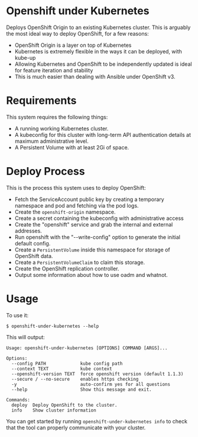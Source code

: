 # Openshift under Kubernetes

Deploys OpenShift Origin to an existing Kubernetes cluster. This is arguably the most ideal way to deploy OpenShift, for a few reasons:

 - OpenShift Origin is a layer on top of Kubernetes
 - Kubernetes is extremely flexible in the ways it can be deployed, with kube-up
 - Allowing Kubernetes and OpenShift to be independently updated is ideal for feature iteration and stability
 - This is much easier than dealing with Ansible under OpenShift v3.

Requirements
============

This system requires the following things:

 - A running working Kubernetes cluster.
 - A kubeconfig for this cluster with long-term API authentication details at maximum administrative level.
 - A Persistent Volume with at least 2Gi of space.

# Deploy Process

This is the process this system uses to deploy OpenShift:

- Fetch the ServiceAccount public key by creating a temporary namespace and pod and fetching via the pod logs.
- Create the `openshift-origin` namespace.
- Create a secret containing the kubeconfig with administrative access
- Create the "openshift" service and grab the internal and external addresses.
- Run openshift with the "--write-config" option to generate the initial default config.
- Create a `PersistentVolume` inside this namespace for storage of OpenShift data.
- Create a `PersistentVolumeClaim` to claim this storage.
- Create the OpenShift replication controller.
- Output some information about how to use oadm and whatnot.

# Usage

To use it:

    $ openshift-under-kubernetes --help

This will output:

    Usage: openshift-under-kubernetes [OPTIONS] COMMAND [ARGS]...

    Options:
      --config PATH             kube config path
      --context TEXT            kube context
      --openshift-version TEXT  force openshift version (default 1.1.3)
      --secure / --no-secure    enables https checking
      -y                        auto-confirm yes for all questions
      --help                    Show this message and exit.

    Commands:
      deploy  Deploy OpenShift to the cluster.
      info    Show cluster information

You can get started by running `openshift-under-kubernetes info` to check that the tool can properly communicate with your cluster.
